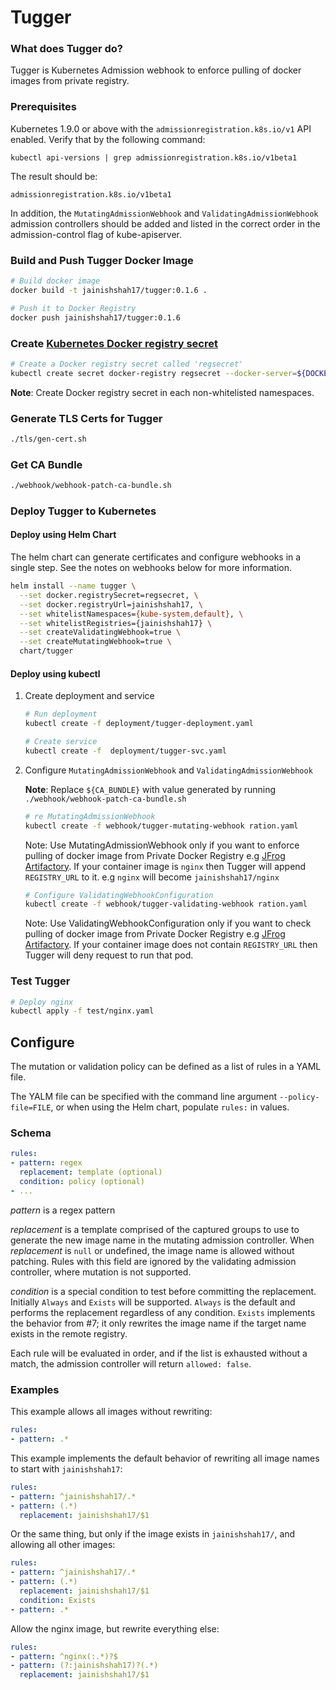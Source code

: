 # Tugger

### What does Tugger do?
Tugger is Kubernetes Admission webhook to enforce pulling of docker images from private registry.

### Prerequisites

Kubernetes 1.9.0 or above with the `admissionregistration.k8s.io/v1` API enabled. Verify that by the following command:
```
kubectl api-versions | grep admissionregistration.k8s.io/v1beta1
```
The result should be:
```
admissionregistration.k8s.io/v1beta1
```

In addition, the `MutatingAdmissionWebhook` and `ValidatingAdmissionWebhook` admission controllers should be added and listed in the correct order in the admission-control flag of kube-apiserver.

### Build and Push Tugger Docker Image

```bash
# Build docker image
docker build -t jainishshah17/tugger:0.1.6 .

# Push it to Docker Registry
docker push jainishshah17/tugger:0.1.6
```

### Create [Kubernetes Docker registry secret](https://kubernetes.io/docs/tasks/configure-pod-container/pull-image-private-registry/)

```bash
# Create a Docker registry secret called 'regsecret'
kubectl create secret docker-registry regsecret --docker-server=${DOCKER_REGISTRY} --docker-username=${DOCKER_USER} --docker-password=${DOCKER_PASS} --docker-email=${DOCKER_EMAIL}
```

**Note**: Create Docker registry secret in each non-whitelisted namespaces.

### Generate TLS Certs for Tugger

```bash
./tls/gen-cert.sh
```

### Get CA Bundle

```bash
./webhook/webhook-patch-ca-bundle.sh
```

### Deploy Tugger to Kubernetes

#### Deploy using Helm Chart

The helm chart can generate certificates and configure webhooks in a single step.  See the notes on webhooks below for more information.

```bash
helm install --name tugger \
  --set docker.registrySecret=regsecret, \
  --set docker.registryUrl=jainishshah17, \
  --set whitelistNamespaces={kube-system,default}, \
  --set whitelistRegistries={jainishshah17} \
  --set createValidatingWebhook=true \
  --set createMutatingWebhook=true \
  chart/tugger
```

#### Deploy using kubectl

1. Create deployment and service

	```bash
	# Run deployment
	kubectl create -f deployment/tugger-deployment.yaml
	
	# Create service
	kubectl create -f  deployment/tugger-svc.yaml
	```

2. Configure `MutatingAdmissionWebhook` and `ValidatingAdmissionWebhook`

	**Note**: Replace `${CA_BUNDLE}` with value generated by running `./webhook/webhook-patch-ca-bundle.sh`

	```bash
	# re MutatingAdmissionWebhook
	kubectl create -f webhook/tugger-mutating-webhook ration.yaml 
	```

	Note: Use MutatingAdmissionWebhook only if you want to enforce pulling of docker image from Private Docker Registry e.g [JFrog Artifactory](https://jfrog.com/artifactory/).
	If your container image is `nginx` then Tugger will append `REGISTRY_URL` to it. e.g `nginx` will become `jainishshah17/nginx`

	```bash
	# Configure ValidatingWebhookConfiguration
	kubectl create -f webhook/tugger-validating-webhook ration.yaml 
	```

	Note: Use ValidatingWebhookConfiguration only if you want to check pulling of docker image from Private Docker Registry e.g [JFrog Artifactory](https://jfrog.com/artifactory/).
	If your container image does not contain `REGISTRY_URL` then Tugger will deny request to run that pod.

### Test Tugger

```bash
# Deploy nginx 
kubectl apply -f test/nginx.yaml 
```

## Configure

The mutation or validation policy can be defined as a list of rules in a YAML file.

The YALM file can be specified with the command line argument `--policy-file=FILE`, or when using the Helm chart, populate `rules:` in values.

### Schema

```yaml
rules:
- pattern: regex
  replacement: template (optional)
  condition: policy (optional)
- ...
```

_pattern_ is a regex pattern

_replacement_ is a template comprised of the captured groups to use to generate the new image name in the mutating admission controller. When _replacement_ is `null` or undefined, the image name is allowed without patching. Rules with this field are ignored by the validating admission controller, where mutation is not supported.

_condition_ is a special condition to test before committing the replacement. Initially `Always` and `Exists` will be supported. `Always` is the default and performs the replacement regardless of any condition. `Exists` implements the behavior from #7; it only rewrites the image name if the target name exists in the remote registry.

Each rule will be evaluated in order, and if the list is exhausted without a match, the admission controller will return `allowed: false`.

### Examples

This example allows all images without rewriting:
```yaml
rules:
- pattern: .*
```

This example implements the default behavior of rewriting all image names to start with `jainishshah17`:
```yaml
rules:
- pattern: ^jainishshah17/.*
- pattern: (.*)
  replacement: jainishshah17/$1
```

Or the same thing, but only if the image exists in `jainishshah17/`, and allowing all other images:
```yaml
rules:
- pattern: ^jainishshah17/.*
- pattern: (.*)
  replacement: jainishshah17/$1
  condition: Exists
- pattern: .*
```

Allow the nginx image, but rewrite everything else:
```yaml
rules:
- pattern: ^nginx(:.*)?$
- pattern: (?:jainishshah17)?(.*)
  replacement: jainishshah17/$1
```
